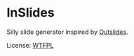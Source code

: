 InSlides
========

Silly slide generator inspired by [Outslides](http://tinysubversions.com/outslide/).

License: [WTFPL](http://www.wtfpl.net/)

